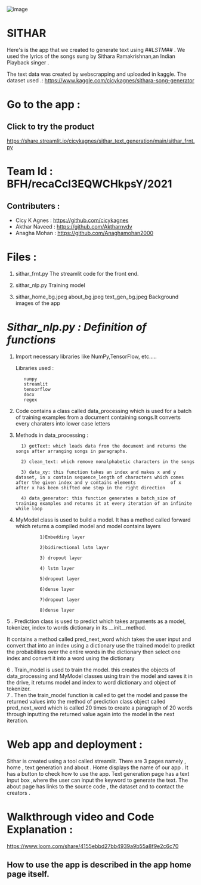 ![image](https://user-images.githubusercontent.com/44546284/119443617-85cc0480-bd47-11eb-97d1-ac433eaf1dec.png)


# SITHAR

Here's is the app that we created to generate text using ##*LSTM*## . We used the lyrics of the songs sung by Sithara Ramakrishnan,an Indian Playback singer . 




The text data was created by webscrapping and uploaded in kaggle.
The dataset used .: https://www.kaggle.com/cicykagnes/sithara-song-generator


# Go to the app :
## Click to try the product 
https://share.streamlit.io/cicykagnes/sithar_text_generation/main/sithar_frnt.py

# Team Id :  BFH/recaCcl3EQWCHkpsY/2021
## Contributers : 
  * Cicy K Agnes : https://github.com/cicykagnes
  * Akthar Naveed : https://github.com/Aktharnvdv
  * Anagha Mohan : https://github.com/Anaghamohan2000
                  

# Files :
1. sithar_frnt.py
             The streamlit code for the front end.
             
2. sithar_nlp.py
              Training model
3. sithar_home_bg.jpeg
     about_bg.jpeg
     text_gen_bg.jpeg
              Background images of the app
              

# *Sithar_nlp.py : Definition of functions*

1. Import necessary libraries like NumPy,TensorFlow, etc…..
          
     Libraries used :
                  
                    
          numpy
          streamlit
          tensorflow
          docx
          regex
                  

2. Code contains a class called data_processing which is used for a batch of training examples from a document containing songs.It converts every charaters into lower case letters

3. Methods in data_processing :

         1) getText: which loads data from the document and returns the songs after arranging songs in paragraphs.
 
         2) clean_text: which remove nonalphabetic characters in the songs 

         3) data_xy: this function takes an index and makes x and y dataset, in x contain sequence_length of characters which comes after the given index and y contains elements             of x after x has been shifted one step in the right direction

         4) data_generator: this function generates a batch_size of training examples and returns it at every iteration of an infinite while loop

4. MyModel class is used to build a model. It has a method called forward which returns a compiled model and model contains layers

                1)Embedding layer

                2)bidirectional lstm layer

                3) dropout layer

                4) lstm layer

                5)dropout layer

                6)dense layer

                7)dropout layer

                8)dense layer

5 . Prediction class is used to predict which takes arguments as a model, tokenizer, index to words dictionary in its __init__method.

   It contains a method called pred_next_word which takes the user input and convert that into an index using a dictionary use the trained model to predict the probabilities     over the entire words in the dictionary then select one index and convert it into a word using the dictionary

6 . Train_model is used to train the model. this creates the objects of data_processing and MyModel classes using train the model and saves it in the drive, it returns model and     index to word dictionary and object of tokenizer.  
7 . Then the train_model function is called to get the model and passe the returned values into the method of prediction class object called pred_next_word which is called 20   times to create a paragraph of 20 words through inputting the returned value again into the model in the next iteration.





# Web app and deployment :

   Sithar is created using a tool called streamlit. There are 3 pages namely , home , text generation and about .
   Home displays the name of our app . It has a button to check how to use the app.
   Text generation page has a text input box ,where the user can input the keyword to generate the text.
   The about page has links to the source code , the dataset and to contact the creators .

# Walkthrough video and Code Explanation : 

https://www.loom.com/share/4155ebbd27bb4939a9b55a8f9e2c6c70


## How to use the app is described in the app home page itself.



